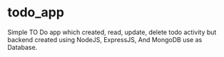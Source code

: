 # todo_app
Simple TO Do app which created, read, update, delete todo activity but backend created using NodeJS, ExpressJS, And MongoDB use as Database.
